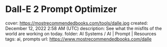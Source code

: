 # Dall-E 2 Prompt Optimizer

cover: https://mostrecommendedbooks.com/tools/dalle.jpg
created: December 12, 2022 2:58 AM (UTC)
description: See what the misfits of the world are working on today.
folder: AI Systems / AI | Prompt | Resources
tags: ai, prompts
url: https://www.mostrecommendedbooks.com/dalle